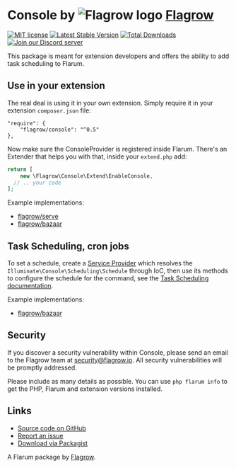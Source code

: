 # Console by ![Flagrow logo](https://avatars0.githubusercontent.com/u/16413865?v=3&s=20) [Flagrow](https://discuss.flarum.org/d/1832-flagrow-extension-developer-group)

[![MIT license](https://img.shields.io/badge/license-MIT-blue.svg)](https://github.com/flagrow/console/blob/master/LICENSE.md) [![Latest Stable Version](https://img.shields.io/packagist/v/flagrow/console.svg)](https://packagist.org/packages/flagrow/console) [![Total Downloads](https://img.shields.io/packagist/dt/flagrow/console.svg)](https://packagist.org/packages/flagrow/console) [![Join our Discord server](https://discordapp.com/api/guilds/240489109041315840/embed.png)](https://flagrow.io/join-discord)

This package is meant for extension developers and offers the ability to add task scheduling to Flarum.

## Use in your extension

The real deal is using it in your own extension.
Simply require it in your extension `composer.json` file:

    "require": {
        "flagrow/console": "^0.5"
    },

Now make sure the ConsoleProvider is registered inside Flarum. There's an Extender that helps you with that, inside
your `extend.php` add:

```php
return [
    new \Flagrow\Console\Extend\EnableConsole,
  // .. your code
];
```

Example implementations:
- [flagrow/serve](https://github.com/flagrow/serve)
- [flagrow/bazaar](https://github.com/flagrow/bazaar)

## Task Scheduling, cron jobs

To set a schedule, create a [Service Provider](https://laravel.com/docs/5.1/packages#service-providers) which
resolves the `Illuminate\Console\Scheduling\Schedule` through IoC, then use its methods to configure the schedule
for the command, see the [Task Scheduling documentation](https://laravel.com/docs/5.1/scheduling#defining-schedules).

Example implementations:
- [flagrow/bazaar](https://github.com/flagrow/bazaar)

## Security

If you discover a security vulnerability within Console, please send an email to the Flagrow team at security@flagrow.io. All security vulnerabilities will be promptly addressed.

Please include as many details as possible. You can use `php flarum info` to get the PHP, Flarum and extension versions installed.

## Links

- [Source code on GitHub](https://github.com/flagrow/console)
- [Report an issue](https://github.com/flagrow/console/issues)
- [Download via Packagist](https://packagist.org/packages/flagrow/console)

A Flarum package by [Flagrow](https://flagrow.io/).
